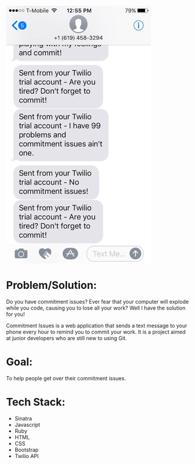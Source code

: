 ![alt tag](commitment.jpg)

# Problem/Solution:
Do you have commitment issues? Ever fear that your computer will explode while you code, causing you to lose all your work? Well I have the solution for you!

Commitment Issues is a web application that sends a text message to your phone every hour to remind you to commit your work. It is a project aimed at junior developers who are still new to using Git.

# Goal:
To help people get over their commitment issues.

# Tech Stack:
- Sinatra
- Javascript
- Ruby
- HTML
- CSS
- Bootstrap
- Twilio API
